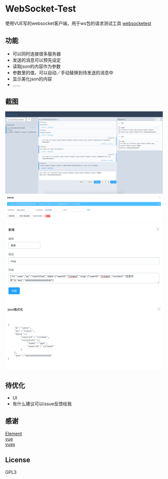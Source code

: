 # WebSocket-Test
使用VUE写的websocket客户端，用于ws包的请求测试工具
[websocketest](http://www.websocketest.com) <br>

## 功能
- 可以同时连接很多服务器
- 发送的消息可以预先设定
- 读取json的内容作为参数
- 参数里的值，可以自动／手动替换到待发送的消息中
- 显示美化json的内容
- ……<br>
## 截图
![image](./rmimg/WechatIMG12.jpeg)
![image](./rmimg/WechatIMG13.jpeg)
![image](./rmimg/WechatIMG14.jpeg)
![image](./rmimg/WechatIMG15.jpeg)


## 待优化
- UI
- 有什么建议可以issue反馈给我

## 感谢
[Element](http://element.eleme.io/#/zh-CN) <br>
[vue ](https://cn.vuejs.org/) <br>
[vuex](https://vuex.vuejs.org/) <br>


## License
GPL3
